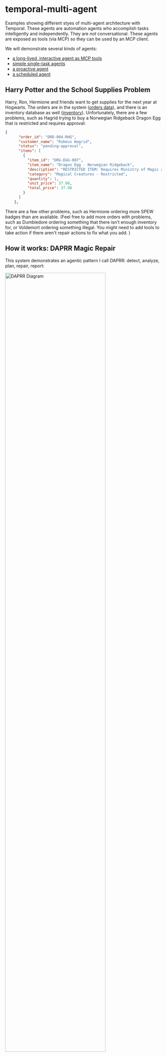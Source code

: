 # temporal-multi-agent
Examples showing different styes of multi-agent architecture with Temporal.
These agents are automation agents who accomplish tasks intelligently and independently. 
They are _not_ conversational. These agents are exposed as tools (via MCP) so they can be used 
by an MCP client.

We will demonstrate several kinds of agents:
- [a long-lived, interactive agent as MCP tools](#repair-agent-tool)
- [simple single-task agents](#detection-analysis-and-reporting-simple-agents)
- [a proactive agent](#proactive-repair-agent) 
- [a scheduled agent](#scheduled-agent)

## Harry Potter and the School Supplies Problem
Harry, Ron, Hermione and friends want to get supplies for the next year at Hogwarts. 
The orders are in the system ([orders data](./data/orders.json)), and there is an inventory database as well ([inventory](./data/inventory.json)).
Unfortunately, there are a few problems, such as Hagrid trying to buy a Norwegian Ridgeback Dragon Egg that is restricted and requires approval:
```json
{
      "order_id": "ORD-004-RHG",
      "customer_name": "Rubeus Hagrid",
      "status": "pending-approval",
      "items": [
        {
          "item_id": "DRG-EGG-007",
          "item_name": "Dragon Egg - Norwegian Ridgeback",
          "description": "RESTRICTED ITEM: Requires Ministry of Magic approval for purchase - breeding license needed",
          "category": "Magical Creatures - Restricted",
          "quantity": 1,
          "unit_price": 37.98,
          "total_price": 37.98
        }
      ]
    },
```
There are a few other problems, such as Hermione ordering more SPEW badges than are available. 
(Feel free to add more orders with problems, such as Dumbledore ordering something that there isn't enough inventory for, or Voldemort ordering something illegal. You might need to add tools to take action if there aren't repair actions to fix what you add. )

## How it works: DAPRR Magic Repair
This system demonstrates an agentic pattern I call DAPRR: detect, analyze, plan, repair, report:

<img src="./assets/DAPRR.png" width="80%" alt="DAPRR Diagram">

Automation agents often do this DAPRR sequence, or a subset, such as analysis, planning, and repair. <br />
Notes:
- Detection can often be a less expensive version of analysis, such as getting _if any_ orders need analysis
  - it could be skipped entirely if the system can be notified when there is a problem such as via an event
- *Planning* is a key step - it allows a human to review and approve the plans
- This is a long-running human-in-the-loop agentic process, so it needs durability, interaction, and state (memory). In this sample, we provide that with a Temporal Workflow.

This pattern is applicable to **many kinds** of systems. Anything that a human has to detect, think about, and act on could be simplified with this kind of AI-powered automation. Examples include:
- site reliability / production monitoring
- failed transactions
- IT infrastructure scaling (up or down)
- customer service & support
- any work in a work queue
- nearly anything that isn't as it should be that a human can fix with computers

### Repair System Overview: 
<img src="./assets/order-repair-overview.png" width="90%" alt="Order Repair Overview">
The user interacts with the repair process, can query it for status and what it's doing or proposing to do, and approve repairs.
The tools are executed durably with Temporal - in this case an agentic workflow that takes some steps on its own, using AI.

## Prerequisites:
- Python3+
- `uv` (curl -LsSf https://astral.sh/uv/install.sh | sh)
- Temporal [Local Setup Guide](https://learn.temporal.io/getting_started/?_gl=1*1bxho70*_gcl_au*MjE1OTM5MzU5LjE3NDUyNjc4Nzk.*_ga*MjY3ODg1NzM5LjE2ODc0NTcxOTA.*_ga_R90Q9SJD3D*czE3NDc0MDg0NTIkbzk0NyRnMCR0MTc0NzQwODQ1MiRqMCRsMCRoMA..)
- [Claude for Desktop](https://claude.ai/download), [Goose](https://github.com/block/goose), or maybe [mcp inspector](https://github.com/modelcontextprotocol/inspector)


## 1. Setup
```bash
uv venv
source .venv/bin/activate
poetry install
```

### Launch Temporal locally 
(if using local Temporal, see [.env.example](./.env.example) for other options)
```bash
temporal server start-dev
```

### Set up your .env settings
Copy `.env.example` to `.env` and set your properties, particularly:
```bash
LLM_MODEL=openai/gpt-4o
LLM_KEY=sk-proj-...
```
### Start the worker
```bash
poetry run python run_worker.py
```

## 2. Running
### Repair Agent Tool
The Repair Agent executes the detect/analyze/plan/repair/report cycle once. 
This agent is:
- a *tool* that takes action for an agent
- an *agent* that makes decisions (such as planning & proposing tools)
- an *orchestrator* of other agents (such as the Analysis and Reporting Agents - who are much simpler)
- a Temporal Workflow - dynamically taking action to accomplish the repair 

([related definitions](https://temporal.io/blog/building-an-agentic-system-thats-actually-production-ready#agentic-systems-definitions))

**Note:** It does update the `inventory.json` and `orders.json` data as it repairs. You can look at the data files after it runs to see changes. You can reset the data between runs by discarding the changes it makes and refreshing from the git repo.

#### Terminal
An easy way to understand what it's doing is to kick it off via a terminal:
```bash
poetry run python run_repair_agent.py 
```
Optionally you can auto-approve the repairs:
```bash
poetry run python run_repair_agent.py  --auto-approve
```
Or you can approve it using the Temporal UI or included script:
```bash
poetry run python ./approve_repair_for_agent.py --workflow-id "repair-Josh-49c94bb5-d7a6-4a25-a8a3-39f0bf800f91"
```

Here's what the output looks like:
```none
poetry run python run_repair_agent.py --auto-approve
Client connection: [localhost:7233], Namespace: [default], Task Queue: [agent-repair-task-queue]
Josh's Repair Workflow started with ID: repair-Josh-0a75c9b7-cabe-4339-ba9c-5c8770dc88b0
Current repair status: DETECTING-PROBLEMS
Current repair status: PLANNING-REPAIR
Current repair status: PENDING-APPROVAL
Repair planning is complete.
Proposed Orders to repair:
  - ORD-001-HJP: 
    - request_payment_update_tool: confidence score 0.8 
      - additional_notes: Please deliver after 3 PM to avoid Dursleys
      - customer_id: CUST-HP-001
      - customer_name: Harry James Potter
      - order_id: ORD-001-HJP
      - original_payment_method: Gringotts Vault Transfer
  - ORD-002-HJG: 
    - order_inventory_tool: confidence score 0.95 
      - inventory_description: S.P.E.W. Badge Set
      - inventory_to_order: STP-ORG-001
      - order_id: ORD-002-HJG
      - quantity: 300
  - ORD-003-RBW: 
    - request_payment_update_tool: confidence score 0.9 
      - additional_notes: Maybe short on gold. Can you hold this for a week?
      - customer_id: CUST-RW-003
      - customer_name: Ronald Bilius Weasley
      - order_id: ORD-003-RBW
      - original_payment_method: Gringotts Vault Transfer
  - ORD-004-RHG: 
    - request_approval_tool: confidence score 0.95 
      - approval_request_contents: Request to Approve Order
      - approver: approve-orders@diagonalley.co.uk
      - order_id: ORD-004-RHG
Auto-approval is enabled. Proceeding with repair workflow.
Auto-approving the repair workflow
Current repair status: PENDING-REPAIR
Current repair status: PENDING-REPORT
Workflow completed with result: Repair workflow completed with status: REPORT-COMPLETED. 
Report Summary: The repair process was completed successfully for 4 issues, with no problems skipped. 
Each relevant order received the necessary corrections and updates.
```

There are other scripts included for your convenience:
- [query_repair_agent](./query_repair_agent.py)
- [approve_repair_for_agent](./approve_repair_for_agent.py)

You can follow along with its progress in the Temporal UI Workflow History.

#### MCP
You can also hook this up to an MCP Client using the included `mcp_server.py`. <br />
(You may want to reset the data files between runs to get the same results again.)
WSL config:
```JSON
    "order_repair_agent": {
      "disabled": false,
      "timeout": 60,
      "type": "stdio",
      "command": "wsl.exe",
      "args": [
        "--cd",
        "/path/to/temporal-multi-agent",
        "--",
        "poetry",
        "run",
        "python",
        "mcp_server.py"
      ]
    }
```
Here's how it looks with Claude:

<img src="./assets/claude-repair-success.png" width="80%" alt="Claude Success">

### Detection, Analysis, and Reporting: Simple Agents
These agents are implemented as simple activities - they get input, have a prompt, and execute towards their goals, but they are short-lived and make sense as activities. If they fail, they can just try again. 

Here's an overview of the Analysis Agent as an example:

<img src="./assets/analysis_agent_diagram.png" width="80%" alt="Analysis Agent Diagram">

These agents validate their output, and if it is invalid, as happens with probabalistic AI sometimes, they fail and retry themselves.

### Proactive Repair Agent
This proactive agent executes detection and analysis periodically, and notifies if it finds problems. 
It can call back into an agentic system like [this one](https://github.com/temporal-community/temporal-ai-agent) with the `callback` input set. <br />

<img src="./assets/callback-to-agent.png" width="80%" alt="Callback to Agent">

(It could email or alert in some other way too.) <br/>
It will usually wait for approval before proceeding with the repair. It _recommends_ repair actions but doesn't take action unless it's confidence is higher than 95%. 

Here's how it looks to run from the command line:
```none
poetry run python start_repair_agent_proactive.py 
Client connection: [localhost:7233], Namespace: [default], Task Queue: [agent-repair-task-queue]
Josh's Repair Workflow started with ID: always-be-repairin-for-Josh
Current repair status: DETECTING-PROBLEMS
Current repair status: PLANNING-REPAIR
Current repair status: PENDING-REPAIR
Current repair status: PENDING-REPORT
Repair planning is complete.
<snip just like above but the confidence score was high enough to self-approve>
*** Repair complete*** 
 Summary: The repair process was successful with a total of 3 problems repaired and none skipped. Key repairs involved sending payment update requests to Harry James Potter and Ronald Bilius Weasley. Additionally, an approval request was sent for Rubeus Hagrid's order.
Current repair status: WAITING-FOR-NEXT-CYCLE, waiting for a minute before checking again.
```
You can trigger this from MCP using the `initiate_proactive_agent()` tool.

### Scheduled Agent
The Repair Agent is easy to schedule using Temporal Schedules. [schedule_repair_agent](./schedule_repair_agent.py) is provided as a simple way to demonstrate this. It takes operations, such as `create`, `upsert`, `describe`, and `delete` for your convenience.
By default it is scheduled once a day, does analysis, and waits 12 hours for approval. If no approval is given, it self-terminates.

## 3. Results
Now the Hogwarts students and staff will have what they need this year! Inventory has been ordered, risky orders have been approved, and purchasers have been reminded to pay their invoices! 

We demonstrated several different kinds of agents with Temporal:
- a long-lived, interactive agent as MCP tools
- simple single-task agents, doing AI-powered automation
- a proactive agent - also connected via MCP
- an agent running on a schedule, to detect problems periodically, such as once a day

We also demonstrated how it's easy withe Temporal to build this kind of long-running agentic system.
We can orchestrate multiple agents, delegate tasks to agents in Activities, how to easily recover from failure, and how to gather human input such as approval. 

### What's Cool About This:
Building agents isn't that hard with Temporal. Temporal features like Workflows, Activities, and Signals, plus durable state management and retries, dramatically simplify building out agentic systems. Plus, because Temporal Cloud can scale to extremely high volumes, our agentic code is also scalable to high volumes easily, by scaling up our workers (and paying for LLM API Keys with high rate limits, ha).

The DAPRR pattern is also useful as a pattern for agentic automation. Detecting, Analyzing, Planning, Repairing, and Reporting can be used in many use cases to enable automated agentic activity.

If you already know how to build with Temporal, you have a head start on building some agentic systems. If not, play with the code, take some (free) courses, and enjoy learning.



